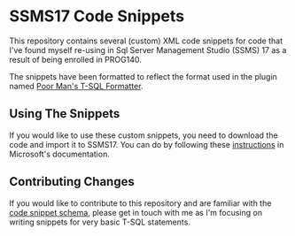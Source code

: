 # SSMS17 Code Snippets
This repository contains several (custom) XML code snippets for code that I've found myself re-using in Sql Server Management Studio (SSMS) 17 as a result of being enrolled in PROG140. 

The snippets have been formatted to reflect the format used in the plugin named [Poor Man's T-SQL Formatter](http://architectshack.com/PoorMansTSqlFormatter.ashx). 

## Using The Snippets
If you would like to use these custom snippets, you need to download the code and import it to SSMS17. You can do by following these [instructions](https://docs.microsoft.com/en-us/sql/relational-databases/scripting/add-transact-sql-snippets?view=sql-server-2017) in Microsoft's documentation.

## Contributing Changes
If you would like to contribute to this repository and are familiar with the [code snippet schema](https://docs.microsoft.com/en-us/visualstudio/ide/code-snippets-schema-reference?view=vs-2015), please get in touch with me as I'm focusing on writing snippets for very basic T-SQL statements. 
